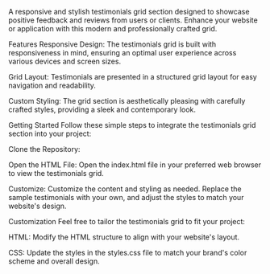 A responsive and stylish testimonials grid section designed to showcase positive feedback and reviews from users or clients. Enhance your website or application with this modern and professionally crafted grid.

Features
Responsive Design: The testimonials grid is built with responsiveness in mind, ensuring an optimal user experience across various devices and screen sizes.

Grid Layout: Testimonials are presented in a structured grid layout for easy navigation and readability.

Custom Styling: The grid section is aesthetically pleasing with carefully crafted styles, providing a sleek and contemporary look.

Getting Started
Follow these simple steps to integrate the testimonials grid section into your project:

Clone the Repository:

Open the HTML File:
Open the index.html file in your preferred web browser to view the testimonials grid.

Customize:
Customize the content and styling as needed. Replace the sample testimonials with your own, and adjust the styles to match your website's design.

Customization
Feel free to tailor the testimonials grid to fit your project:

HTML: Modify the HTML structure to align with your website's layout.

CSS: Update the styles in the styles.css file to match your brand's color scheme and overall design.
